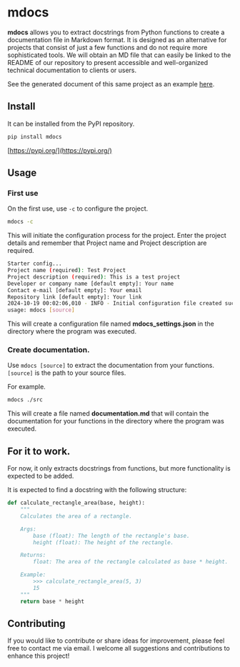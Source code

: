 # mdocs

**mdocs** allows you to extract docstrings from Python functions to create a documentation file in Markdown format. It is designed as an alternative for projects that consist of just a few functions and do not require more sophisticated tools. We will obtain an MD file that can easily be linked to the README of our repository to present accessible and well-organized technical documentation to clients or users.

See the generated document of this same project as an example [here](docs/documentation.md).

## Install

It can be installed from the PyPI repository.
```bash
pip install mdocs
```
[https://pypi.org/](https://pypi.org/)

## Usage

### First use

On the first use, use `-c` to configure the project.
```bash
mdocs -c
```
This will initiate the configuration process for the project. Enter the project details and remember that Project name and Project description are required.
```bash
Starter config...
Project name (required): Test Project
Project description (required): This is a test project
Developer or company name [default empty]: Your name
Contact e-mail [default empty]: Your email
Repository link [default empty]: Your link
2024-10-19 00:02:06,010 - INFO - Initial configuration file created successfully...
usage: mdocs [source]
```
This will create a configuration file named **mdocs_settings.json** in the directory where the program was executed.

### Create documentation.

Use `mdocs [source]` to extract the documentation from your functions. `[source]` is the path to your source files.

For example.
```bash
mdocs ./src
```
This will create a file named **documentation.md** that will contain the documentation for your functions in the directory where the program was executed.

## For it to work.

For now, it only extracts docstrings from functions, but more functionality is expected to be added.

It is expected to find a docstring with the following structure:

```python
def calculate_rectangle_area(base, height):
    """
    Calculates the area of a rectangle.

    Args:
        base (float): The length of the rectangle's base.
        height (float): The height of the rectangle.

    Returns:
        float: The area of the rectangle calculated as base * height.

    Example:
        >>> calculate_rectangle_area(5, 3)
        15
    """
    return base * height
```

## Contributing

If you would like to contribute or share ideas for improvement, please feel free to contact me via email. I welcome all suggestions and contributions to enhance this project!
